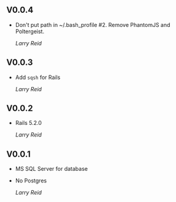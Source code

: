 ## V0.0.4

-   Don't put path in ~/.bash_profile #2.
    Remove PhantomJS and Poltergeist.

    *Larry Reid*

## V0.0.3

*   Add `sqsh` for Rails

    *Larry Reid*

## V0.0.2

*   Rails 5.2.0

    *Larry Reid*

## V0.0.1

*   MS SQL Server for database
*   No Postgres

    *Larry Reid*
